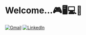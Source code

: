 # Welcome...🎮🖥️💻📱
[![Gmail](https://img.shields.io/badge/Gmail-D14836?style=for-the-badge&logo=gmail&logoColor=white)](mailto:andrebezerque@gmail.com)
[![LinkedIn](https://img.shields.io/badge/LinkedIn-0077B5?style=for-the-badge&logo=linkedin&logoColor=white)](https://www.linkedin.com/in/lordmarques/)
